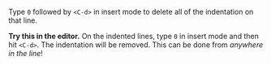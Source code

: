 Type `0` followed by `<C-d>` in insert mode to delete all of the indentation on that line.

**Try this in the editor.** On the indented lines, type `0` in insert mode and then hit `<C-d>`. The indentation will be removed. This can be done from _anywhere in the line_!
